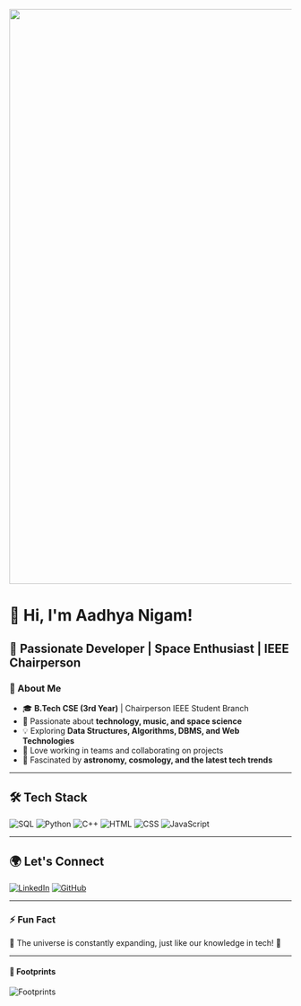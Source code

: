 <p align="center">
  <img width="1536" height="1024" alt="ChatGPT Image Sep 9, 2025, 10_53_36 PM" src="https://github.com/user-attachments/assets/6cfbe26b-aea0-4a99-8b93-133c46bb6889" />
</p>

# 👋 Hi, I'm Aadhya Nigam!

## 🚀 Passionate Developer | Space Enthusiast | IEEE Chairperson

### 🔭 About Me
- 🎓 **B.Tech CSE (3rd Year)** | Chairperson IEEE Student Branch
- 🚀 Passionate about **technology, music, and space science**
- 💡 Exploring **Data Structures, Algorithms, DBMS, and Web Technologies**
- 🤝 Love working in teams and collaborating on projects
- 🌠 Fascinated by **astronomy, cosmology, and the latest tech trends**

---

## 🛠️ Tech Stack

![SQL](https://img.shields.io/badge/SQL-4479A1?style=for-the-badge&logo=mysql&logoColor=white)
![Python](https://img.shields.io/badge/Python-3776AB?style=for-the-badge&logo=python&logoColor=white)
![C++](https://img.shields.io/badge/C++-00599C?style=for-the-badge&logo=cplusplus&logoColor=white)
![HTML](https://img.shields.io/badge/HTML5-E34F26?style=for-the-badge&logo=html5&logoColor=white)
![CSS](https://img.shields.io/badge/CSS3-1572B6?style=for-the-badge&logo=css3&logoColor=white)
![JavaScript](https://img.shields.io/badge/JavaScript-F7DF1E?style=for-the-badge&logo=javascript&logoColor=black)

---

## 🌍 Let's Connect

[![LinkedIn](https://img.shields.io/badge/LinkedIn-0077B5?style=for-the-badge&logo=linkedin&logoColor=white)](https://www.linkedin.com/in/aadhya-nigam11/)
[![GitHub](https://img.shields.io/badge/GitHub-181717?style=for-the-badge&logo=github&logoColor=white)](https://github.com/AadhyaNigam)

---

### ⚡ Fun Fact
🌌 The universe is constantly expanding, just like our knowledge in tech! 🚀

---

#### 💫 Footprints
<img src="https://komarev.com/ghpvc/?username=AadhyaNigam&label=Profile%20Views&color=yellow&style=flat-square" alt="Footprints" />
